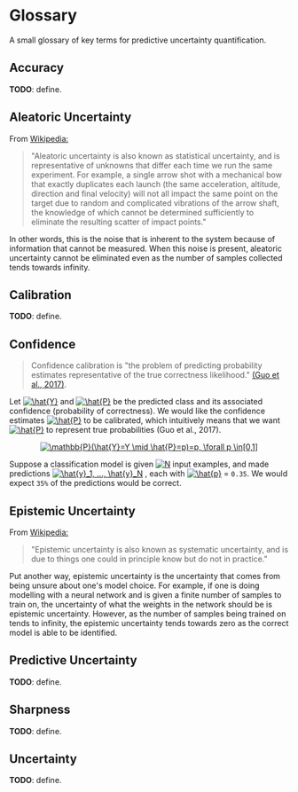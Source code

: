 # Glossary

A small glossary of key terms for predictive uncertainty quantification.

## Accuracy
**TODO**: define.

## Aleatoric Uncertainty
From [Wikipedia:](https://en.wikipedia.org/wiki/Uncertainty_quantification#:~:text=Aleatoric%20and%20epistemic%20uncertainty,-Uncertainty%20is%20sometimes&text=Aleatoric%20uncertainty%20is%20also%20known,we%20run%20the%20same%20experiment.&text=Epistemic%20uncertainty%20is%20also%20known,but%20do%20not%20in%20practice.)

> "Aleatoric uncertainty is also known as statistical uncertainty, and is representative of unknowns that differ each time we run the same experiment. For example, a single arrow shot with a mechanical bow that exactly duplicates each launch (the same acceleration, altitude, direction and final velocity) will not all impact the same point on the target due to random and complicated vibrations of the arrow shaft, the knowledge of which cannot be determined sufficiently to eliminate the resulting scatter of impact points."

In other words, this is the noise that is inherent to the system because of information that cannot be measured. When this noise is present, aleatoric uncertainty cannot be eliminated even as the number of samples collected tends towards infinity. 

## Calibration
**TODO**: define.

## Confidence
> Confidence calibration is "the problem of predicting probability estimates representative of the true correctness likelihood." [(Guo et al., 2017)](https://arxiv.org/pdf/1706.04599.pdf).

Let <a href="https://www.codecogs.com/eqnedit.php?latex=\inline&space;\dpi{300}&space;\hat{Y}" target="_blank"><img src="https://latex.codecogs.com/svg.latex?\inline&space;\dpi{300}&space;\hat{Y}" title="\hat{Y}" /></a> and <a href="https://www.codecogs.com/eqnedit.php?latex=\inline&space;\dpi{300}&space;\hat{P}" target="_blank"><img src="https://latex.codecogs.com/svg.latex?\inline&space;\dpi{300}&space;\hat{P}" title="\hat{P}" /></a> be the predicted class and its associated confidence (probability of correctness). We would like the confidence estimates <a href="https://www.codecogs.com/eqnedit.php?latex=\inline&space;\dpi{300}&space;\hat{P}" target="_blank"><img src="https://latex.codecogs.com/svg.latex?\inline&space;\dpi{300}&space;\hat{P}" title="\hat{P}" /></a> to be calibrated, which intuitively means that we want <a href="https://www.codecogs.com/eqnedit.php?latex=\inline&space;\dpi{300}&space;\hat{P}" target="_blank"><img src="https://latex.codecogs.com/svg.latex?\inline&space;\dpi{300}&space;\hat{P}" title="\hat{P}" /></a> to represent true probabilities (Guo et al., 2017).

<p align="center">
<a href="https://www.codecogs.com/eqnedit.php?latex=\dpi{300}&space;\mathbb{P}(\hat{Y}=Y&space;\mid&space;\hat{P}=p)=p,&space;\forall&space;p&space;\in[0,1]" target="_blank"><img src="https://latex.codecogs.com/svg.latex?\dpi{300}&space;\mathbb{P}(\hat{Y}=Y&space;\mid&space;\hat{P}=p)=p,&space;\forall&space;p&space;\in[0,1]" title="\mathbb{P}(\hat{Y}=Y \mid \hat{P}=p)=p, \forall p \in[0,1]" /></a>
</p>

Suppose a classification model is given <a href="https://www.codecogs.com/eqnedit.php?latex=\inline&space;\dpi{300}&space;N" target="_blank"><img src="https://latex.codecogs.com/svg.latex?\inline&space;\dpi{300}&space;N" title="N" /></a> input examples, and made predictions <a href="https://www.codecogs.com/eqnedit.php?latex=\inline&space;\dpi{300}&space;\hat{y}_1,&space;...,&space;\hat{y}_N" target="_blank"><img src="https://latex.codecogs.com/svg.latex?\inline&space;\dpi{300}&space;\hat{y}_1,&space;...,&space;\hat{y}_N" title="\hat{y}_1, ..., \hat{y}_N" /></a> , each with <a href="https://www.codecogs.com/eqnedit.php?latex=\inline&space;\dpi{300}&space;\hat{p}" target="_blank"><img src="https://latex.codecogs.com/svg.latex?\inline&space;\dpi{300}&space;\hat{p}" title="\hat{p}" /></a> = `0.35`. We would expect `35%` of the predictions would be correct.


## Epistemic Uncertainty
From [Wikipedia:](https://en.wikipedia.org/wiki/Uncertainty_quantification#:~:text=Aleatoric%20and%20epistemic%20uncertainty,-Uncertainty%20is%20sometimes&text=Aleatoric%20uncertainty%20is%20also%20known,we%20run%20the%20same%20experiment.&text=Epistemic%20uncertainty%20is%20also%20known,but%20do%20not%20in%20practice.)

> "Epistemic uncertainty is also known as systematic uncertainty, and is due to things one could in principle know but do not in practice."

Put another way, epistemic uncertainty is the uncertainty that comes from being unsure about one's model choice. For example, if one is doing modelling with a neural network and is given a finite number of samples to train on, the uncertainty of what the weights in the network should be is epistemic uncertainty. However, as the number of samples being trained on tends to infinity, the epistemic uncertainty tends towards zero as the correct model is able to be identified.

## Predictive Uncertainty
**TODO**: define.

## Sharpness
**TODO**: define.

## Uncertainty
**TODO**: define.
